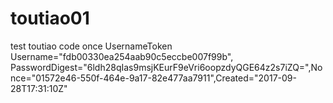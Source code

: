 # toutiao01
test
toutiao code once
UsernameToken Username="fdb00330ea254aab90c5eccbe007f99b", PasswordDigest="6ldh28qIas9msjKEurF9eVri6oopzdyQGE64z2s7iZQ=",Nonce="01572e46-550f-464e-9a17-82e477aa7911",Created="2017-09-28T17:31:10Z"
